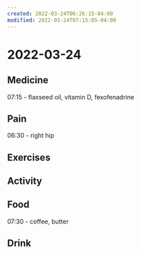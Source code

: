 ```yaml
---
created: 2022-03-24T06:26:15-04:00
modified: 2022-03-24T07:15:05-04:00
---
```


# 2022-03-24

## Medicine

07:15 - flaxseed oil, vitamin D, fexofenadrine

## Pain

06:30 - right hip


## Exercises


## Activity


## Food

07:30 - coffee, butter


## Drink

